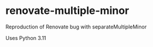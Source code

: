 # renovate-multiple-minor
Reproduction of Renovate bug with separateMultipleMinor


Uses Python 3.11
